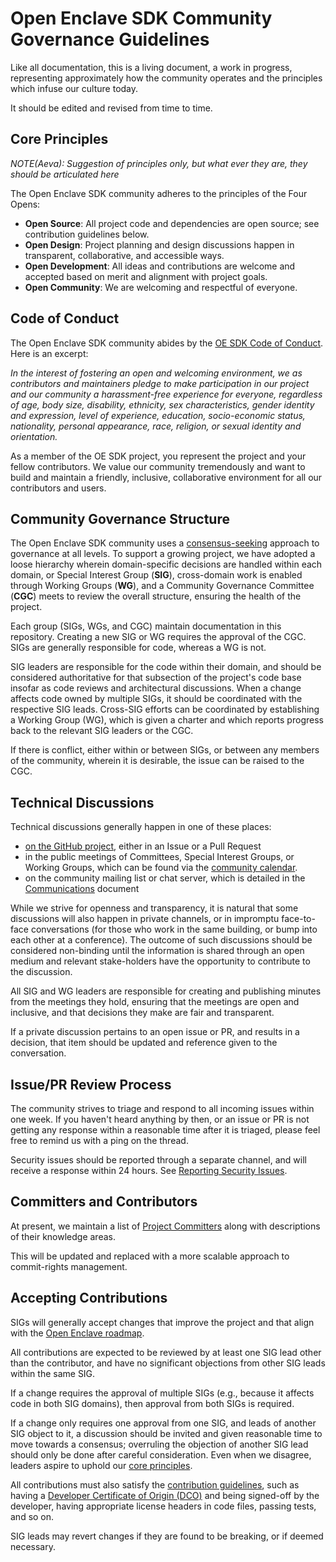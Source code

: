 Open Enclave SDK Community Governance Guidelines
==========================

Like all documentation, this is a living document, a work in progress, representing
approximately how the community operates and the principles which infuse our
culture today.

It should be edited and revised from time to time.

Core Principles
---------------
*NOTE(Aeva): Suggestion of principles only, but what ever they are, they should be articulated here*

The Open Enclave SDK community adheres to the principles of the Four Opens:

* **Open Source**: All project code and dependencies are open source; see contribution guidelines below.
* **Open Design**: Project planning and design discussions happen in transparent, collaborative, and accessible ways.
* **Open Development**: All ideas and contributions are welcome and accepted based on merit and alignment with project goals.
* **Open Community**: We are welcoming and respectful of everyone.


Code of Conduct
---------------

The Open Enclave SDK community abides by the
[OE SDK Code of Conduct](../CODE_OF_CONDUCT.md). Here is an
excerpt:

*In the interest of fostering an open and welcoming environment, we as
contributors and maintainers pledge to make participation in our project and our
community a harassment-free experience for everyone, regardless of age, body
size, disability, ethnicity, sex characteristics, gender identity and
expression, level of experience, education, socio-economic status, nationality,
personal appearance, race, religion, or sexual identity and orientation.*

As a member of the OE SDK project, you represent the project and your fellow
contributors. We value our community tremendously and want to build and maintain
a friendly, inclusive, collaborative environment for all our contributors and
users.

Community Governance Structure
------------------------------

The Open Enclave SDK community uses a
[consensus-seeking](https://en.wikipedia.org/wiki/Consensus-seeking_decision-making)
approach to governance at all levels. To support a growing project, we have
adopted a loose hierarchy wherein domain-specific decisions are handled within
each domain, or Special Interest Group (**SIG**), cross-domain work is enabled
through Working Groups (**WG**), and a Community Governance Committee (**CGC**)
meets to review the overall structure, ensuring the health of the project.

Each group (SIGs, WGs, and CGC) maintain documentation in this repository.
Creating a new SIG or WG requires the approval of the CGC. SIGs are generally
responsible for code, whereas a WG is not.

SIG leaders are responsible for the code within their domain, and should be
considered authoritative for that subsection of the project's code base insofar
as code reviews and architectural discussions. When a change affects code owned
by multiple SIGs, it should be coordinated with the respective SIG leads.
Cross-SIG efforts can be coordinated by establishing a Working Group (WG), which
is given a charter and which reports progress back to the relevant SIG leaders
or the CGC.

If there is conflict, either within or between SIGs, or between any members of
the community, wherein it is desirable, the issue can be raised to the CGC.

Technical Discussions
---------------------

Technical discussions generally happen in one of these places:

* [on the GitHub project](https://github.com/openenclave/openenclave), either in
  an Issue or a Pull Request
* in the public meetings of Committees, Special Interest Groups, or Working Groups, which can be found via the [community calendar](https://lists.confidentialcomputing.io/calendar).
* on the community mailing list or chat server, which is detailed in the [Communications](Communication.md) document

While we strive for openness and transparency, it is natural that some
discussions will also happen in private channels, or in impromptu face-to-face
conversations (for those who work in the same building, or bump into each other
at a conference). The outcome of such discussions should be considered
non-binding until the information is shared through an open medium and relevant
stake-holders have the opportunity to contribute to the discussion.

All SIG and WG leaders are responsible for creating and publishing minutes from
the meetings they hold, ensuring that the meetings are open and inclusive, and
that decisions they make are fair and transparent.

If a private discussion pertains to an open issue or PR, and results in a
decision, that item should be updated and reference given to the conversation.

Issue/PR Review Process
-----------------------

The community strives to triage and respond to all incoming issues within one
week. If you haven't heard anything by then, or an issue or PR is not getting
any response within a reasonable time after it is triaged, please feel free to
remind us with a ping on the thread.

Security issues should be reported through a separate channel, and
will receive a response within 24 hours. See [Reporting Security
Issues](Contributing.md#reporting-security-issues).

Committers and Contributors
---------------------------

At present, we maintain a list of [Project Committers](Committers.md) along with
descriptions of their knowledge areas.

This will be updated and replaced with a more scalable approach to
commit-rights management.

Accepting Contributions
-----------------------

SIGs will generally accept changes that improve the project and that align with the
[Open Enclave roadmap](https://github.com/openenclave/openenclave/projects).

All contributions are expected to be reviewed by at least one SIG lead other
than the contributor, and have no significant objections from other SIG leads
within the same SIG.

If a change requires the approval of multiple SIGs (e.g., because it affects
code in both SIG domains), then approval from both SIGs is required.

If a change only requires one approval from one SIG, and leads of another SIG
object to it, a discussion should be invited and given reasonable time to move
towards a consensus; overruling the objection of another SIG lead should only be
done after careful consideration. Even when we disagree, leaders aspire to
uphold our [core principles](#core-principles).

All contributions must also satisfy the
[contribution guidelines](Contributing.md), such as having a
[Developer Certificate of Origin (DCO)](https://developercertificate.org/) and
being signed-off by the developer, having appropriate license headers in code
files, passing tests, and so on.

SIG leads may revert changes if they are found to be breaking, or if deemed necessary.
